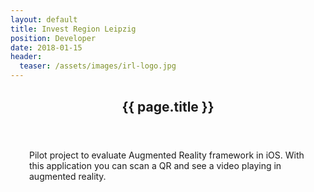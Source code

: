 ```yaml
---
layout: default
title: Invest Region Leipzig
position: Developer
date: 2018-01-15
header:
  teaser: /assets/images/irl-logo.jpg
---
```


<div id="main" role="main">    
      <meta itemprop="headline" content="{{ page.title }}"/>
      <meta itemprop="description" content="{{ page.header.description }}"/>
      <div class="page__inner-wrap" style="margin: 30px;">
        <section class="page__content" itemprop="text">
        <header>
          <h1 id="page-title" class="page__title" itemprop="headline">{{ page.title }}</h1>
        </header>
            <p>Pilot project to evaluate Augmented Reality framework in iOS. With this application you can scan a QR and see a video playing in augmented reality.</p>
        </section>         
       </div>       
</div>